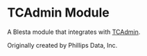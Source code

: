 # TCAdmin Module

A Blesta module that integrates with [TCAdmin](http://www.tcadmin.com/).

Originally created by Phillips Data, Inc.